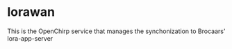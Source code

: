 # lorawan
This is the OpenChirp service that manages the synchonization to Brocaars' lora-app-server
